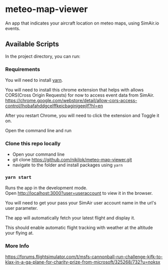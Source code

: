 # meteo-map-viewer

An app that indicates your aircraft location on meteo maps, using SimAir.io events.

## Available Scripts

In the project directory, you can run:

### Requirements

You will need to install [yarn](https://classic.yarnpkg.com/en/docs/install/#windows-stable).

You will need to install this chrome extension that helps with allows CORS(Cross Origin Requests) for now to access event data from SimAir.
https://chrome.google.com/webstore/detail/allow-cors-access-control/lhobafahddgcelffkeicbaginigeejlf?hl=en

After you restart Chrome, you will need to click the extension and Toggle it on.

Open the command line and run

### Clone this repo locally

- Open your command line
- git clone https://github.com/nikilok/meteo-map-viewer.git
- navigate to the folder and install packages using `yarn`

### `yarn start`

Runs the app in the development mode.\
Open [http://localhost:3000?user=useraccount](http://localhost:3000?useraccount=user) to view it in the browser.

You will need to get your pass your SimAir user account name in the url's user parameter.

The app will automatically fetch your latest flight and display it.

This should enable automatic flight tracking with weather at the altitude your flying at.

### More Info

https://forums.flightsimulator.com/t/msfs-cannonball-run-challenge-kjfk-to-klax-in-a-ga-plane-for-charity-prize-from-microsoft/325268/732?u=noksx
